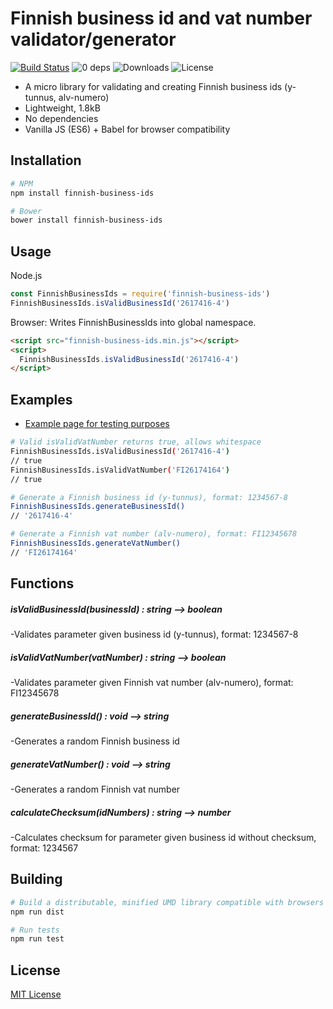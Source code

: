 Finnish business id and vat number validator/generator
======================================================

[![Build Status](https://travis-ci.org/vkomulai/finnish-business-ids.svg?branch=master)](https://travis-ci.org/vkomulai/finnish-business-ids) ![0 deps](https://david-dm.org/vkomulai/finnish-business-ids.svg) ![Downloads](https://img.shields.io/npm/dt/finnish-business-ids.svg) ![License](https://img.shields.io/npm/l/finnish-business-ids.svg)

- A micro library for validating and creating Finnish business ids (y-tunnus, alv-numero)
- Lightweight, 1.8kB
- No dependencies
- Vanilla JS (ES6) + Babel for browser compatibility

Installation
------------

```sh
# NPM
npm install finnish-business-ids

# Bower
bower install finnish-business-ids
```

Usage
-----

Node.js

``` js
const FinnishBusinessIds = require('finnish-business-ids')
FinnishBusinessIds.isValidBusinessId('2617416-4')
```

Browser: Writes FinnishBusinessIds into global namespace.

``` html
<script src="finnish-business-ids.min.js"></script>
<script>
  FinnishBusinessIds.isValidBusinessId('2617416-4')
</script>

```

Examples
--------

- [Example page for testing purposes](test/index.html)

```sh
# Valid isValidVatNumber returns true, allows whitespace
FinnishBusinessIds.isValidBusinessId('2617416-4')
// true
FinnishBusinessIds.isValidVatNumber('FI26174164')
// true
```

```sh
# Generate a Finnish business id (y-tunnus), format: 1234567-8
FinnishBusinessIds.generateBusinessId()
// '2617416-4'

# Generate a Finnish vat number (alv-numero), format: FI12345678
FinnishBusinessIds.generateVatNumber()
// 'FI26174164'
```

Functions
---------

##### isValidBusinessId(businessId) : string --> boolean
-Validates parameter given business id (y-tunnus), format: 1234567-8

##### isValidVatNumber(vatNumber) : string --> boolean
-Validates parameter given Finnish vat number (alv-numero), format: FI12345678

##### generateBusinessId() : void --> string
-Generates a random Finnish business id

##### generateVatNumber() : void --> string
-Generates a random Finnish vat number

##### calculateChecksum(idNumbers) : string --> number
-Calculates checksum for parameter given business id without checksum, format: 1234567

Building
--------

```sh
# Build a distributable, minified UMD library compatible with browsers and Node
npm run dist

# Run tests
npm run test
```

License
-------
[MIT License](LICENSE)
